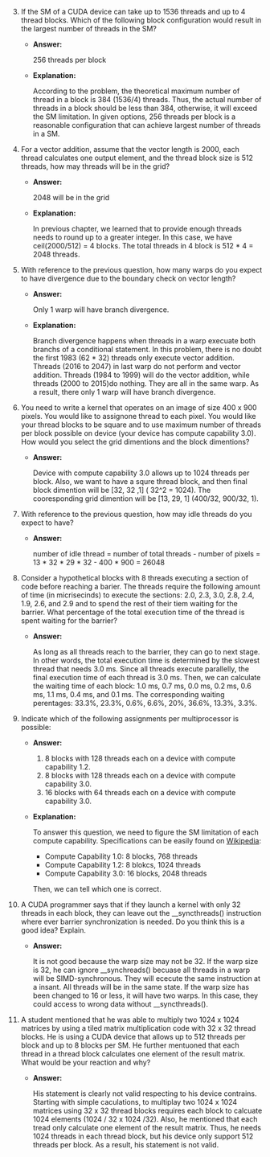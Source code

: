 3. If the SM of a CUDA device can take up to 1536 threads and up to 4 thread blocks. Which of the following block configuration would result in the largest number of threads in the SM?
    
    * __Answer:__
        
        256 threads per block
    
    * __Explanation:__ 
        
        According to the problem, the theoretical maximum number of thread in a block is 384 (1536/4) threads. Thus, the actual number of threads in a block should be less than 384, otherwise, it will exceed the SM limitation. In given options, 256 threads per block is a reasonable configuration that can achieve largest number of threads in a SM. 

4. For a vector addition, assume that the vector length is 2000, each thread calculates one output element, and the thread block size is 512 threads, how may threads will be in the grid?
    * __Answer:__
        
        2048 will be in the grid
    
    * __Explanation:__
        
        In previous chapter, we learned that to provide enough threads needs to round up to a greater integer. In this case, we have ceil(2000/512) = 4 blocks. The total threads in 4 block is 512 * 4 = 2048 threads.

5. With reference to the previous question, how many warps do you expect to have divergence due to the boundary check on vector length?
    * __Answer:__
        
        Only 1 warp will have branch divergence.
    
    * __Explanation:__
        
        Branch divergence happens when threads in a warp execuate both branchs of a conditional statement. In this problem, there is no doubt the first 1983 (62 * 32) threads only execute vector addition. Threads (2016 to 2047) in last warp do not perform and vector addition. Threads (1984 to 1999) will do the vector addition, while threads (2000 to 2015)do nothing. They are all in the same warp. As a result, there only 1 warp will have branch divergence.

6. You need to write a kernel that operates on an image of size 400 x 900 pixels. You would like to assignone thread to each pixel. You would like your thread blocks to be square and to use maximum number of threads per block possible on device (your device has compute capability 3.0). How would you select the grid dimentions and the block dimentions?
   
    * __Answer:__
        
        Device with compute capability 3.0 allows up to 1024 threads per block. Also, we want to have a squre thread block, and then final block dimention will be [32, 32 ,1] ( 32^2 = 1024). The cooresponding grid dimention will be [13, 29, 1] (400/32, 900/32, 1).

7. With reference to the previous question, how may idle threads do you expect to have?
    
    * __Answer:__
        
        number of idle thread = number of total threads - number of pixels
            = 13 * 32 * 29 * 32 - 400 * 900 
            = 26048 

8. Consider a hypothetical blocks with 8 threads executing a section of code before reaching a barier. The threads require the following amount of time (in micrisecinds) to execute the sections: 2.0, 2.3, 3.0, 2.8, 2.4, 1.9, 2.6, and 2.9 and to spend the rest of their tiem waiting for the barrier. What percentage of the total execution time of the thread is spent waiting for the barrier?
    
    * __Answer:__
        
        As long as all threads reach to the barrier, they can go to next stage. In other words, the total execution time is determined by the slowest thread that needs 3.0 ms. Since all threads execute parallelly, the final execution time of each thread is 3.0 ms. Then, we can calculate the waiting time of each block: 1.0 ms, 0.7 ms, 0.0 ms, 0.2 ms, 0.6 ms, 1.1 ms, 0.4 ms, and 0.1 ms. The corresponding waiting perentages: 33.3%, 23.3%, 0.6%, 6.6%, 20%, 36.6%, 13.3%, 3.3%. 

9. Indicate which of the following assignments per multiprocessor is possible:
    
    * __Answer:__
        1. 8 blocks with 128 threads each on a device with compute capability 1.2. 
        2. 8 blocks with 128 threads each on a device with compute capability 3.0.
        3. 16 blocks with 64 threads each on a device with compute capability 3.0.
    
    * __Explanation:__
        
        To answer this question, we need to figure the SM limitation of each compute capability. Specifications can be easily found on [Wikipedia](https://en.wikipedia.org/wiki/CUDA#Version_features_and_specifications):
        * Compute Capability 1.0: 8 blocks, 768 threads
        * Compute Capability 1.2: 8 blokcs, 1024 threads
        * Compute Capability 3.0: 16 blocks, 2048 threads 
        
        Then, we can tell which one is correct.  

10. A CUDA programmer says that if they launch a kernel with only 32 threads in each block, they can leave out the \_\_syncthreads() instruction where ever barrier synchronization is needed. Do you think this is a good idea? Explain.
    
    * __Answer:__
        
        It is not good because the warp size may not be 32. If the warp size is 32, he can ignore \_\_synchreads() becuase all threads in a warp will be SIMD-synchronous. They will ececute the same instruction at a insant. All threads will be in the same state. If the warp size has been changed to 16 or less, it will have two warps. In this case, they could access to wrong data without \_\_syncthreads().    

11. A student mentioned that he was able to multiply two 1024 x 1024 matrices by using a tiled matrix multiplication code with 32 x 32 thread blocks. He is using a CUDA device that allows up to 512 threads per block and up to 8 blocks per SM. He further mentuoned that each thread in a thread block calculates one element of the result matrix. What would be your reaction and why?  
    
    * __Answer:__  
        
        His statement is clearly not valid respecting to his device contrains. Starting with simple caculations, to multiplay two 1024 x 1024 matrices using 32 x 32 thread blocks requires each block to calcuate 1024 elements (1024 / 32 x 1024 /32). Also, he mentioned that each tread only calculate one element of the result matrix. Thus, he needs 1024 threads in each thread block, but his device only support 512 threads per block. As a result, his statement is not valid.  
